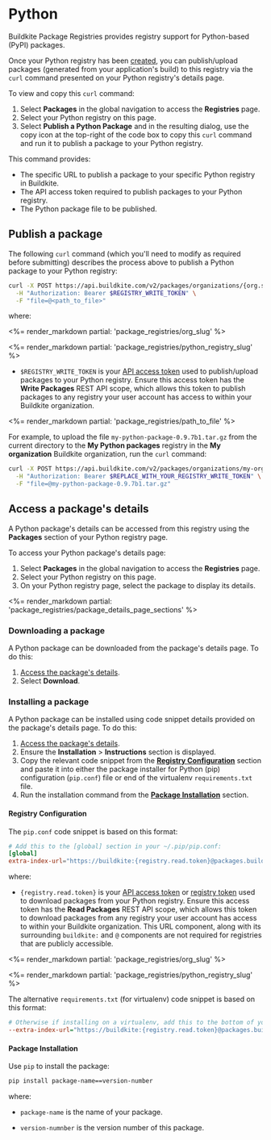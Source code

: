 # Python

Buildkite Package Registries provides registry support for Python-based (PyPI) packages.

Once your Python registry has been [created](/docs/package-registries/manage-registries#create-a-source-registry), you can publish/upload packages (generated from your application's build) to this registry via the `curl` command presented on your Python registry's details page.

To view and copy this `curl` command:

1. Select **Packages** in the global navigation to access the **Registries** page.
1. Select your Python registry on this page.
1. Select **Publish a Python Package** and in the resulting dialog, use the copy icon at the top-right of the code box to copy this `curl` command and run it to publish a package to your Python registry.

This command provides:

- The specific URL to publish a package to your specific Python registry in Buildkite.
- The API access token required to publish packages to your Python registry.
- The Python package file to be published.

## Publish a package

The following `curl` command (which you'll need to modify as required before submitting) describes the process above to publish a Python package to your Python registry:

```bash
curl -X POST https://api.buildkite.com/v2/packages/organizations/{org.slug}/registries/{registry.slug}/packages \
  -H "Authorization: Bearer $REGISTRY_WRITE_TOKEN" \
  -F "file=@<path_to_file>"
```

where:

<%= render_markdown partial: 'package_registries/org_slug' %>

<%= render_markdown partial: 'package_registries/python_registry_slug' %>

- `$REGISTRY_WRITE_TOKEN` is your [API access token](https://buildkite.com/user/api-access-tokens) used to publish/upload packages to your Python registry. Ensure this access token has the **Write Packages** REST API scope, which allows this token to publish packages to any registry your user account has access to within your Buildkite organization.

<%= render_markdown partial: 'package_registries/path_to_file' %>

For example, to upload the file `my-python-package-0.9.7b1.tar.gz` from the current directory to the **My Python packages** registry in the **My organization** Buildkite organization, run the `curl` command:

```bash
curl -X POST https://api.buildkite.com/v2/packages/organizations/my-organization/registries/my-python-packages/packages \
  -H "Authorization: Bearer $REPLACE_WITH_YOUR_REGISTRY_WRITE_TOKEN" \
  -F "file=@my-python-package-0.9.7b1.tar.gz"
```

## Access a package's details

A Python package's details can be accessed from this registry using the **Packages** section of your Python registry page.

To access your Python package's details page:

1. Select **Packages** in the global navigation to access the **Registries** page.
1. Select your Python registry on this page.
1. On your Python registry page, select the package to display its details.

<%= render_markdown partial: 'package_registries/package_details_page_sections' %>

### Downloading a package

A Python package can be downloaded from the package's details page. To do this:

1. [Access the package's details](#access-a-packages-details).
1. Select **Download**.

### Installing a package

A Python package can be installed using code snippet details provided on the package's details page. To do this:

1. [Access the package's details](#access-a-packages-details).
1. Ensure the **Installation** > **Instructions** section is displayed.
1. Copy the relevant code snippet from the [**Registry Configuration**](#registry-configuration) section and paste it into either the package installer for Python (pip) configuration (`pip.conf`) file or end of the virtualenv `requirements.txt` file.
1. Run the installation command from the [**Package Installation**](#package-installation) section.

<h4 id="registry-configuration">Registry Configuration</h4>

The `pip.conf` code snippet is based on this format:

```conf
# Add this to the [global] section in your ~/.pip/pip.conf:
[global]
extra-index-url="https://buildkite:{registry.read.token}@packages.buildkite.com/{org.slug}/{registry.slug}/pypi/simple"
```

where:

- `{registry.read.token}` is your [API access token](https://buildkite.com/user/api-access-tokens) or [registry token](/docs/package-registries/manage-registries#update-a-source-registry-configure-registry-tokens) used to download packages from your Python registry. Ensure this access token has the **Read Packages** REST API scope, which allows this token to download packages from any registry your user account has access to within your Buildkite organization. This URL component, along with its surrounding `buildkite:` and `@` components are not required for registries that are publicly accessible.

<%= render_markdown partial: 'package_registries/org_slug' %>

<%= render_markdown partial: 'package_registries/python_registry_slug' %>

The alternative `requirements.txt` (for virtualenv) code snippet is based on this format:

```ini
# Otherwise if installing on a virtualenv, add this to the bottom of your requirements.txt:
--extra-index-url="https://buildkite:{registry.read.token}@packages.buildkite.com/{org.slug}/{registry.slug}/pypi/simple"
```

<h4 id="package-installation">Package Installation</h4>

Use `pip` to install the package:

```bash
pip install package-name==version-number
```

where:

- `package-name` is the name of your package.

- `version-numnber` is the version number of this package.
